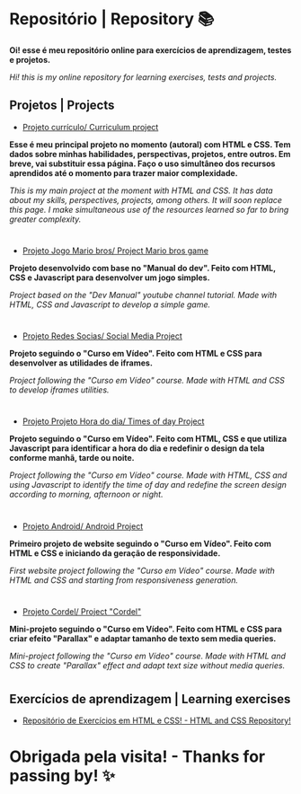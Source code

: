 <h1>Repositório | Repository 📚 </h1> 

<b>Oi! esse é meu repositório online para exercícios de aprendizagem, testes e projetos.</b>
<p><i>Hi! this is my online repository for learning exercises, tests and projects.</i></p>

<h2>Projetos | Projects </h2>

- <a href="https://brunagafo.github.io/projeto-curriculo" alt="Link para Projeto currículo" target="_blank">Projeto currículo/ Curriculum project</a>

<p><b>Esse é meu principal projeto no momento (autoral) com HTML e CSS. Tem dados sobre minhas habilidades, perspectivas, projetos, entre outros. Em breve, vai substituir essa página. Faço o uso simultâneo dos recursos aprendidos até o momento para trazer maior complexidade.</b></p>
<p><i>This is my main project at the moment with HTML and CSS. It has data about my skills, perspectives, projects, among others. It will soon replace this page. I make simultaneous use of the resources learned so far to bring greater complexity.</i></p>

#

- <a href="https://brunagafo.github.io/projeto-jogo/" alt="Link para Projeto Jogo" target="_blank">Projeto Jogo Mario bros/ Project Mario bros game</a>

<p><b>Projeto desenvolvido com base no "Manual do dev". Feito com HTML, CSS  e Javascript para desenvolver um jogo simples.</b></p>
<p><i>Project based on the "Dev Manual" youtube channel tutorial. Made with HTML, CSS and Javascript to develop a simple game.</i></p>

#

- <a href="https://brunagafo.github.io/HTML-CSS/modulo4/desafios/d13/" alt="Link para Projeto Redes Socias" target="_blank">Projeto Redes Socias/ Social Media Project</a>

<p><b>Projeto seguindo o "Curso em Vídeo". Feito com HTML e CSS para desenvolver as utilidades de iframes.</b></p>
<p><i>Project following the "Curso em Vídeo" course. Made with HTML and CSS to develop iframes utilities.</i></p>

#

- <a href="https://brunagafo.github.io/JAVASCRIPT/exercicios/d001/d001.html" alt="Link para Projeto Hora do dia" target="_blank">Projeto Projeto Hora do dia/ Times of day Project</a>

<p><b>Projeto seguindo o "Curso em Vídeo". Feito com HTML, CSS e que utiliza Javascript para identificar a hora do dia e redefinir o design da tela conforme manhã, tarde ou noite.</b></p>
<p><i>Project following the "Curso em Vídeo" course. Made with HTML, CSS and using Javascript to identify the time of day and redefine the screen design according to morning, afternoon or night.</i></p>

#

- <a href="https://brunagafo.github.io/HTML-CSS/modulo2/desafios/d10/" alt="Link para Projeto Android" target="_blank">Projeto Android/ Android Project</a>

<p><b>Primeiro projeto de website seguindo o "Curso em Vídeo". Feito com HTML e CSS e iniciando da geração de responsividade. </b></p>
<p><i>First website project following the "Curso em Vídeo" course. Made with HTML and CSS and starting from responsiveness generation. </i></p>

#

- <a href="https://brunagafo.github.io/HTML-CSS/modulo3/desafios/d12/" alt="Link para Projeto Cordel" target="_blank">Projeto Cordel/ Project "Cordel"</a>

<p><b>Mini-projeto seguindo o "Curso em Vídeo". Feito com HTML e CSS para criar efeito "Parallax" e adaptar tamanho de texto sem media queries. </b></p>
<p><i>Mini-project following the "Curso em Vídeo" course. Made with HTML and CSS to create "Parallax" effect and adapt text size without media queries.</i></p>

#

<h2>Exercícios de aprendizagem  | Learning exercises</h2>

- <a href="https://github.com/brunagafo/HTML-CSS" alt="Link para Repositório HTML-CSS" target="_blank">Repositório de Exercícios em HTML e CSS!   -  HTML and CSS Repository!</a> 

<h1>Obrigada pela visita!  -   Thanks for passing by! ✨</h1>
